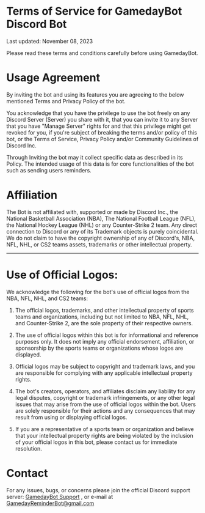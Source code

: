 # Terms of Service for GamedayBot Discord Bot

Last updated: November 08, 2023

Please read these terms and conditions carefully before using GamedayBot.

# Usage Agreement
By inviting the bot and using its features you are agreeing to the below mentioned Terms and Privacy Policy of the bot.

You acknowledge that you have the privilege to use the bot freely on any Discord Server (Server) you share with it, that you can invite it to any Server that you have "Manage Server" rights for and that this privilege might get revoked for you, if you're subject of breaking the terms and/or policy of this bot, or the Terms of Service, Privacy Policy and/or Community Guidelines of Discord Inc.

Through Inviting the bot may it collect specific data as described in its Policy.
The intended usage of this data is for core functionalities of the bot such as sending users reminders.

# Affiliation
The Bot is not affiliated with, supported or made by Discord Inc., the National Basketball Association (NBA), The National Football League (NFL), the National Hockey League (NHL) or any Counter-Strike 2 team.
Any direct connection to Discord or any of its Trademark objects is purely coincidental. We do not claim to have the copyright ownership of any of Discord's, NBA, NFL, NHL, or CS2 teams assets, trademarks or other intellectual property.

----------

# Use of Official Logos:
We acknowledge the following for the bot's use of official logos from the NBA, NFL, NHL, and CS2 teams:

1.  The official logos, trademarks, and other intellectual property of sports teams and organizations, including but not limited to NBA, NFL, NHL, and Counter-Strike 2, are the sole property of their respective owners.
    
2.  The use of official logos within this bot is for informational and reference purposes only. It does not imply any official endorsement, affiliation, or sponsorship by the sports teams or organizations whose logos are displayed.
    
3.  Official logos may be subject to copyright and trademark laws, and you are responsible for complying with any applicable intellectual property rights.
    
4.  The bot's creators, operators, and affiliates disclaim any liability for any legal disputes, copyright or trademark infringements, or any other legal issues that may arise from the use of official logos within the bot. Users are solely responsible for their actions and any consequences that may result from using or displaying official logos.
    
5.  If you are a representative of a sports team or organization and believe that your intellectual property rights are being violated by the inclusion of your official logos in this bot, please contact us for immediate resolution.

# Contact

For any issues, bugs, or concerns please join the official Discord support server: [GamedayBot Support](https://discord.gg/Dnckmz22uE) , or e-mail at [GamedayReminderBot@gmail.com](mailto:GamedayReminderBot@gmail.com)
